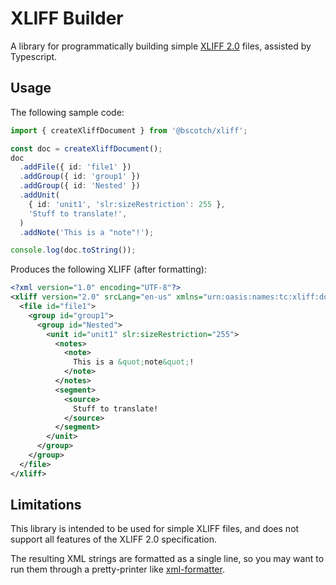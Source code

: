 # XLIFF Builder

A library for programmatically building simple [XLIFF 2.0](https://dev.maxprograms.com/Validation/) files, assisted by Typescript.

## Usage

The following sample code:

```ts
import { createXliffDocument } from '@bscotch/xliff';

const doc = createXliffDocument();
doc
  .addFile({ id: 'file1' })
  .addGroup({ id: 'group1' })
  .addGroup({ id: 'Nested' })
  .addUnit(
    { id: 'unit1', 'slr:sizeRestriction': 255 },
    'Stuff to translate!',
  )
  .addNote('This is a "note"!');

console.log(doc.toString());
```

Produces the following XLIFF (after formatting):

```xml
<?xml version="1.0" encoding="UTF-8"?>
<xliff version="2.0" srcLang="en-us" xmlns="urn:oasis:names:tc:xliff:document:2.0" xmlns:slr="urn:oasis:names:tc:xliff:sizerestriction:2.0">
  <file id="file1">
    <group id="group1">
      <group id="Nested">
        <unit id="unit1" slr:sizeRestriction="255">
          <notes>
            <note>
              This is a &quot;note&quot;!
            </note>
          </notes>
          <segment>
            <source>
              Stuff to translate!
            </source>
          </segment>
        </unit>
      </group>
    </group>
  </file>
</xliff>
```

## Limitations

This library is intended to be used for simple XLIFF files, and does not support all features of the XLIFF 2.0 specification.

The resulting XML strings are formatted as a single line, so you may want to run them through a pretty-printer like [xml-formatter](https://www.npmjs.com/package/xml-formatter).
